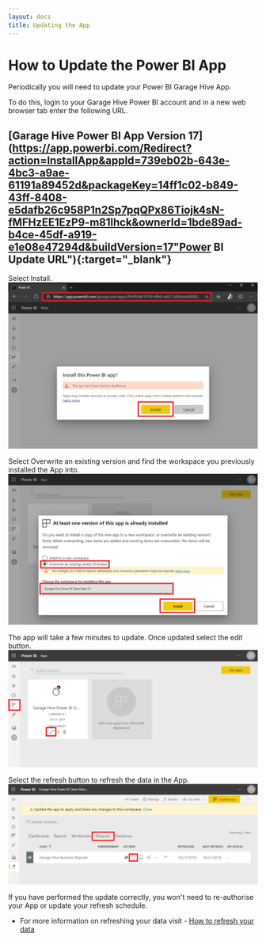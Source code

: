 ```yaml
---
layout: docs
title: Updating the App
---
```


#   How to Update the Power BI App

Periodically you will need to update your Power BI Garage Hive App. 

To do this, login to your Garage Hive Power BI account and in a new web browser tab enter the following URL.

## [Garage Hive Power BI App Version 17](https://app.powerbi.com/Redirect?action=InstallApp&appId=739eb02b-643e-4bc3-a9ae-61191a89452d&packageKey=14ff1c02-b849-43ff-8408-e5dafb26c958P1n2Sp7pqQPx86Tiojk4sN-fMFHzEE1EzP9-m81lhck&ownerId=1bde89ad-b4ce-45df-a919-e1e08e47294d&buildVersion=17"Power BI Update URL"){:target="_blank"}
   

Select Install.
![](media/powerbi-app-update.png)

Select Overwrite an existing version and find the workspace you previously installed the App into. 
![](media/powerbi-app-overwrite.png)

The app will take a few minutes to update. Once updated select the edit button. 
![](media/powerbi-app-update-overwrite-edit.png)

Select the refresh button to refresh the data in the App. 
![](media/powerbi-app-update-refresh.png)

If you have performed the update correctly, you won't need to re-authorise your App or update your refresh schedule. 

* For more information on refreshing your data visit - [How to refresh your data](https://docs.garagehive.co.uk/docs/powerbi-refresh-data.html "How to refresh your data")